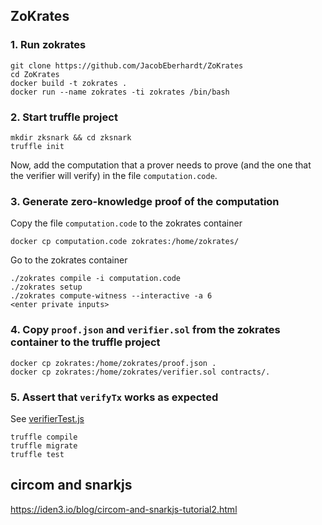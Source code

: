 ## ZoKrates
### 1. Run zokrates
```shell
git clone https://github.com/JacobEberhardt/ZoKrates
cd ZoKrates
docker build -t zokrates .
docker run --name zokrates -ti zokrates /bin/bash
```

### 2. Start truffle project
```shell
mkdir zksnark && cd zksnark
truffle init
```
Now, add the computation that a prover needs to prove (and the one that the verifier will verify) in the file `computation.code`.

### 3. Generate zero-knowledge proof of the computation
Copy the file `computation.code` to the zokrates container
```
docker cp computation.code zokrates:/home/zokrates/
```
Go to the zokrates container
```shell
./zokrates compile -i computation.code
./zokrates setup
./zokrates compute-witness --interactive -a 6
<enter private inputs>
```

### 4. Copy `proof.json` and `verifier.sol` from the zokrates container to the truffle project
```shell
docker cp zokrates:/home/zokrates/proof.json .
docker cp zokrates:/home/zokrates/verifier.sol contracts/.
```

### 5. Assert that `verifyTx` works as expected
See [verifierTest.js](./test/verifierTest.js)
```shell
truffle compile
truffle migrate
truffle test
```

## circom and snarkjs
https://iden3.io/blog/circom-and-snarkjs-tutorial2.html
